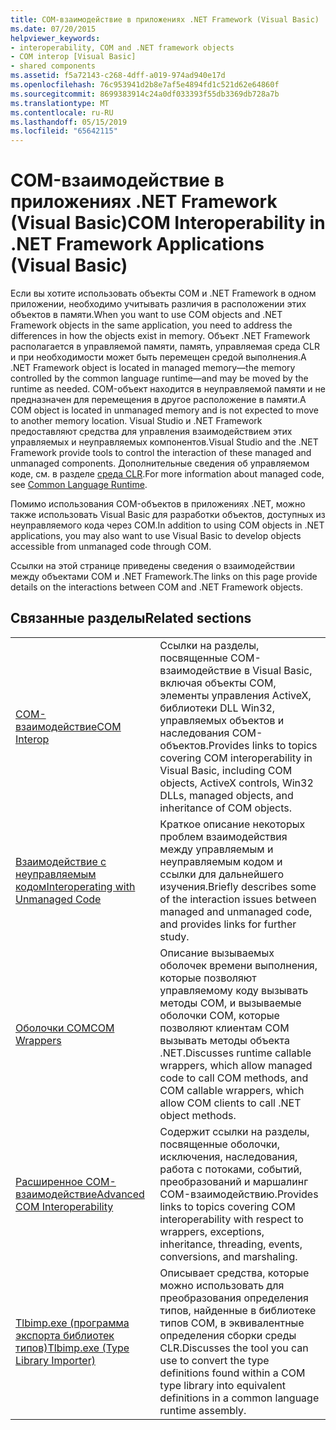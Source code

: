 ```yaml
---
title: COM-взаимодействие в приложениях .NET Framework (Visual Basic)
ms.date: 07/20/2015
helpviewer_keywords:
- interoperability, COM and .NET framework objects
- COM interop [Visual Basic]
- shared components
ms.assetid: f5a72143-c268-4dff-a019-974ad940e17d
ms.openlocfilehash: 76c953941d2b8e7af5e4894fd1c521d62e64860f
ms.sourcegitcommit: 8699383914c24a0df033393f55db3369db728a7b
ms.translationtype: MT
ms.contentlocale: ru-RU
ms.lasthandoff: 05/15/2019
ms.locfileid: "65642115"
---
```

# <a name="com-interoperability-in-net-framework-applications-visual-basic"></a><span data-ttu-id="e213e-102">COM-взаимодействие в приложениях .NET Framework (Visual Basic)</span><span class="sxs-lookup"><span data-stu-id="e213e-102">COM Interoperability in .NET Framework Applications (Visual Basic)</span></span>

<span data-ttu-id="e213e-103">Если вы хотите использовать объекты COM и .NET Framework в одном приложении, необходимо учитывать различия в расположении этих объектов в памяти.</span><span class="sxs-lookup"><span data-stu-id="e213e-103">When you want to use COM objects and .NET Framework objects in the same application, you need to address the differences in how the objects exist in memory.</span></span> <span data-ttu-id="e213e-104">Объект .NET Framework располагается в управляемой памяти, память, управляемая среда CLR и при необходимости может быть перемещен средой выполнения.</span><span class="sxs-lookup"><span data-stu-id="e213e-104">A .NET Framework object is located in managed memory—the memory controlled by the common language runtime—and may be moved by the runtime as needed.</span></span> <span data-ttu-id="e213e-105">COM-объект находится в неуправляемой памяти и не предназначен для перемещения в другое расположение в памяти.</span><span class="sxs-lookup"><span data-stu-id="e213e-105">A COM object is located in unmanaged memory and is not expected to move to another memory location.</span></span> <span data-ttu-id="e213e-106">Visual Studio и .NET Framework предоставляют средства для управления взаимодействием этих управляемых и неуправляемых компонентов.</span><span class="sxs-lookup"><span data-stu-id="e213e-106">Visual Studio and the .NET Framework provide tools to control the interaction of these managed and unmanaged components.</span></span> <span data-ttu-id="e213e-107">Дополнительные сведения об управляемом коде, см. в разделе [среда CLR](../../../standard/clr.md).</span><span class="sxs-lookup"><span data-stu-id="e213e-107">For more information about managed code, see [Common Language Runtime](../../../standard/clr.md).</span></span>

<span data-ttu-id="e213e-108">Помимо использования COM-объектов в приложениях .NET, можно также использовать Visual Basic для разработки объектов, доступных из неуправляемого кода через COM.</span><span class="sxs-lookup"><span data-stu-id="e213e-108">In addition to using COM objects in .NET applications, you may also want to use Visual Basic to develop objects accessible from unmanaged code through COM.</span></span>

<span data-ttu-id="e213e-109">Ссылки на этой странице приведены сведения о взаимодействии между объектами COM и .NET Framework.</span><span class="sxs-lookup"><span data-stu-id="e213e-109">The links on this page provide details on the interactions between COM and .NET Framework objects.</span></span>

## <a name="related-sections"></a><span data-ttu-id="e213e-110">Связанные разделы</span><span class="sxs-lookup"><span data-stu-id="e213e-110">Related sections</span></span>

| | |
|---------|---------|
| [<span data-ttu-id="e213e-111">COM-взаимодействие</span><span class="sxs-lookup"><span data-stu-id="e213e-111">COM Interop</span></span>](../../../visual-basic/programming-guide/com-interop/index.md) | <span data-ttu-id="e213e-112">Ссылки на разделы, посвященные COM-взаимодействие в Visual Basic, включая объекты COM, элементы управления ActiveX, библиотеки DLL Win32, управляемых объектов и наследования COM-объектов.</span><span class="sxs-lookup"><span data-stu-id="e213e-112">Provides links to topics covering COM interoperability in Visual Basic, including COM objects, ActiveX controls, Win32 DLLs, managed objects, and inheritance of COM objects.</span></span> |
| [<span data-ttu-id="e213e-113">Взаимодействие с неуправляемым кодом</span><span class="sxs-lookup"><span data-stu-id="e213e-113">Interoperating with Unmanaged Code</span></span>](../../../framework/interop/index.md) | <span data-ttu-id="e213e-114">Краткое описание некоторых проблем взаимодействия между управляемым и неуправляемым кодом и ссылки для дальнейшего изучения.</span><span class="sxs-lookup"><span data-stu-id="e213e-114">Briefly describes some of the interaction issues between managed and unmanaged code, and provides links for further study.</span></span> |
| [<span data-ttu-id="e213e-115">Oболочки COM</span><span class="sxs-lookup"><span data-stu-id="e213e-115">COM Wrappers</span></span>](../../../framework/interop/com-wrappers.md) | <span data-ttu-id="e213e-116">Описание вызываемых оболочек времени выполнения, которые позволяют управляемому коду вызывать методы COM, и вызываемые оболочки COM, которые позволяют клиентам COM вызывать методы объекта .NET.</span><span class="sxs-lookup"><span data-stu-id="e213e-116">Discusses runtime callable wrappers, which allow managed code to call COM methods, and COM callable wrappers, which allow COM clients to call .NET object methods.</span></span> |
| [<span data-ttu-id="e213e-117">Расширенное COM-взаимодействие</span><span class="sxs-lookup"><span data-stu-id="e213e-117">Advanced COM Interoperability</span></span>](../../../framework/interop/index.md) | <span data-ttu-id="e213e-118">Содержит ссылки на разделы, посвященные оболочки, исключения, наследования, работа с потоками, событий, преобразований и маршалинг COM-взаимодействию.</span><span class="sxs-lookup"><span data-stu-id="e213e-118">Provides links to topics covering COM interoperability with respect to wrappers, exceptions, inheritance, threading, events, conversions, and marshaling.</span></span> |
| [<span data-ttu-id="e213e-119">Tlbimp.exe (программа экспорта библиотек типов)</span><span class="sxs-lookup"><span data-stu-id="e213e-119">Tlbimp.exe (Type Library Importer)</span></span>](../../../framework/tools/tlbimp-exe-type-library-importer.md) | <span data-ttu-id="e213e-120">Описывает средства, которые можно использовать для преобразования определения типов, найденные в библиотеке типов COM, в эквивалентные определения сборки среды CLR.</span><span class="sxs-lookup"><span data-stu-id="e213e-120">Discusses the tool you can use to convert the type definitions found within a COM type library into equivalent definitions in a common language runtime assembly.</span></span> |
